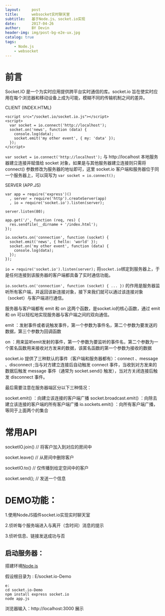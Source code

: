 ```yaml
---
layout:     post
title:      websocket实时聊天室
subtitle:   基于Node.js、socket.io实现
date:       2017-04-26
author:     BY Devin
header-img: img/post-bg-e2e-ux.jpg
catalog: true
tags:
    - Node.js
    - websocket
---
```


# 前言

Socket.IO 是一个为实时应用提供跨平台实时通信的库。socket.io 旨在使实时应用在每个浏览器和移动设备上成为可能，模糊不同的传输机制之间的差异。

CLIENT (INDEX.HTML)

```
<script src="/socket.io/socket.io.js"></script>
<script>
  var socket = io.connect('http://localhost');
  socket.on('news', function (data) {
	console.log(data);
	socket.emit('my other event', { my: 'data' });
  });
</script>
```

`var socket = io.connect('http://localhost');` 与 http://localhost 本地服务器建立连接并赋值给 socket 对象，如果是与其他服务器建立连接则只需将 connect() 参数修改为服务器的地址即可，这里 socket.io 客户端和服务器位于同一个服务器上，可以简写为 `var socket = io.connect();`

SERVER (APP.JS)

```
var app = require('express')()
  , server = require('http').createServer(app)
  , io = require('socket.io').listen(server);

server.listen(80);

app.get('/', function (req, res) {
  res.sendfile(__dirname + '/index.html');
});

io.sockets.on('connection', function (socket) {
  socket.emit('news', { hello: 'world' });
  socket.on('my other event', function (data) {
	console.log(data);
  });
});
```

`io = require('socket.io').listen(server);` 将`socket.io`绑定到服务器上，于是任何连接到该服务器的客户端都具备了实时通信功能。

`io.sockets.on('connection', function (socket) { ... })` 的作用是服务器监听所有客户端，并返回该新连接对象，接下来我们就可以通过该连接对象（socket）与客户端进行通信。

服务器与客户端都有 emit 和 on 这两个函数，是socket.io的核心函数，通过 emit 和 on 可以轻松地实现服务器与客户端之间的双向通信。

emit ：发射事件或者说触发事件，第一个参数为事件名，第二个参数为要发送的数据，第三个参数为回调函数

on ：用来监听emit发射的事件，第一个参数为要监听的事件名，第二个参数为一个匿名函数用来接收对方发来的数据，该匿名函数的第一个参数为接收的数据

socket.io 提供了三种默认的事件（客户端和服务器都有）：connect 、message 、disconnect ;当与对方建立连接后自动触发 connect 事件，当收到对方发来的数据后触发 message 事件（通常为 socket.send() 触发），当对方关闭连接后触发 disconnect 事件。

最后需要注意在服务器端区分以下三种情况：

socket.emit() ：向建立该连接的客户端广播
socket.broadcast.emit() ：向除去建立该连接的客户端的所有客户端广播
io.sockets.emit() ：向所有客户端广播，等同于上面两个的集合

# 常用API

socketIO.join()                            // 将客户加入到对应的房间中

socket.leave()                             // 从房间中删除客户

socketIO.to()                              // 仅传播到给定空间中的客户

socket.send();                             // 发送一个信息


# DEMO功能：

1.使用NodeJS插件socket.io实现实时聊天室

2.侦听每个服务端进入与离开（含时间）消息的提示

3.侦听信息、链接发送成功与否

    
## 启动服务器：    

搭建环境[Node.js](https://nodejs.org/zh-cn/)

假设根目录为 : E/socket.io-Demo

```
e:
cd socket.io-Demo
npm install express socket.io
node app.js
```

浏览器输入：http://localhost:3000 展示


